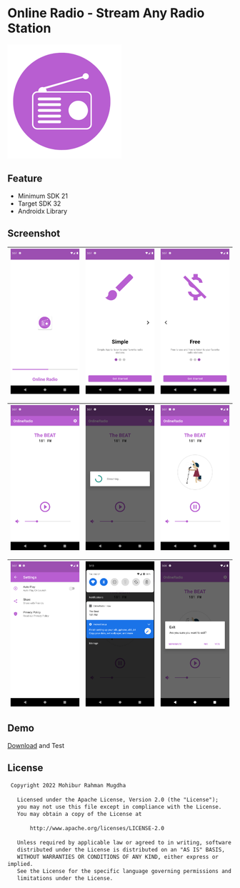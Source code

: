 # Online Radio - Stream Any Radio Station

![IMG1](https://github.com/MohiburRahmanMugdha/OnlineRadio/raw/master/files/radio%20logo.png)


## Feature
- Minimum SDK 21
- Target SDK 32
- Androidx Library

## Screenshot

|![IMG1](https://github.com/MohiburRahmanMugdha/OnlineRadio/raw/master/files/shot1.png) |![IMG2](https://github.com/MohiburRahmanMugdha/OnlineRadio/raw/master/files/shot2.png) | ![IMG3](https://github.com/MohiburRahmanMugdha/OnlineRadio/raw/master/files/shot3.png) |
|-------|-------|-----|

|![IMG4](https://github.com/MohiburRahmanMugdha/OnlineRadio/raw/master/files/shot4.png) |![IMG5](https://github.com/MohiburRahmanMugdha/OnlineRadio/raw/master/files/shot5.png) | ![IMG6](https://github.com/MohiburRahmanMugdha/OnlineRadio/raw/master/files/shot6.png) |
|-------|-------|-----|

|![IMG7](https://github.com/MohiburRahmanMugdha/OnlineRadio/raw/master/files/shot7.png) |![IMG8](https://github.com/MohiburRahmanMugdha/OnlineRadio/raw/master/files/shot8.png) | ![IMG9](https://github.com/MohiburRahmanMugdha/OnlineRadio/raw/master/files/shot9.png) |
|-------|-------|-----|


## Demo

[Download](https://github.com/MohiburRahmanMugdha/OnlineRadio/blob/master/files/app-release.apk) and Test


## License

```
 Copyright 2022 Mohibur Rahman Mugdha

   Licensed under the Apache License, Version 2.0 (the "License");
   you may not use this file except in compliance with the License.
   You may obtain a copy of the License at

       http://www.apache.org/licenses/LICENSE-2.0

   Unless required by applicable law or agreed to in writing, software
   distributed under the License is distributed on an "AS IS" BASIS,
   WITHOUT WARRANTIES OR CONDITIONS OF ANY KIND, either express or implied.
   See the License for the specific language governing permissions and
   limitations under the License.
   ```
   
   
